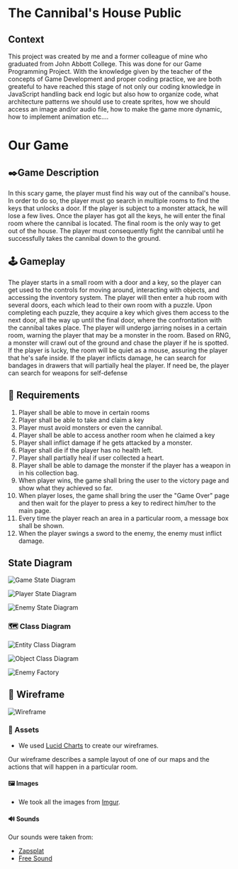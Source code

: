 # The Cannibal's House Public

## Context
This project was created by me and a former colleague of mine who graduated from John Abbott College. This was done for our Game Programming Project. 
With the knowledge given by the teacher of the concepts of Game Development and proper coding practice, we are both greateful to have reached this
stage of not only our coding knowledge in JavaScript handling back end logic but also how to organize code, what architecture patterns we should use
to create sprites, how we should access an image and/or audio file, how to make the game more dynamic, how to implement animation etc....


# Our Game
## ✒️Game Description

In this scary game, the player must find his way out of the cannibal's house. In order to do so,
the player must go search in multiple rooms to find the keys that unlocks a door. If the player is
subject to a monster attack, he will lose a few lives. Once the player has got all the keys, 
he will enter the final room where the cannibal is located. The final room is the only way to get
out of the house. The player must consequently fight the cannibal until he successfully takes the cannibal
down to the ground.

## 🕹️ Gameplay

The player starts in a small room with a door and a key, so the player can get used to the controls for moving around, interacting with objects,
and accessing the inventory system. The player will then enter a hub room with several doors, each which lead to their own room with a puzzle.
Upon completing each puzzle, they acquire a key which gives them access to the next door, all the way up until the final door, where the confrontation
with the cannibal takes place. The player will undergo jarring noises in a certain room, warning the player that may be a monster in the room.
Based on RNG, a monster will crawl out of the ground and chase the player if he is spotted.
If the player is lucky, the room will be quiet as a mouse, assuring the player that he's safe inside. If the player inflicts
damage, he can search for bandages in drawers that will partially heal the player. If need be, the player can search for weapons for self-defense


## 📃 Requirements

1. Player shall be able to move in certain rooms
2. Player shall be able to take and claim a key
3. Player must avoid monsters or even the cannibal.
4. Player shall be able to access another room when he claimed a key
5. Player shall inflict damage if he gets attacked by a monster.
6. Player shall die if the player 
   has no health left.
7. Player shall partially heal if user collected a heart. 
8. Player shall be able to damage the monster if the player has a weapon in 
   in his collection bag.
9. When player wins, the game shall bring the user to the victory page and show what they achieved so far.
10. When player loses, the game shall bring the user the "Game Over" page and then wait for the player to press a
    key to redirect him/her to the main page.
11. Every time the player reach an area in a particular room, a message box shall be shown.
12. When the player swings a sword to the enemy, the enemy must inflict damage.

## State Diagram
![Game State Diagram](./Game-Template/assets/images/GameStateDiagram.png)

![Player State Diagram](./Game-Template/assets/images/PlayerStateDiagram.png)

![Enemy State Diagram](./Game-Template/assets/images/EnemyStateDiagram.png)

### 🗺️ Class Diagram
![Entity Class Diagram](./Game-Template/assets/images/Entity%20Class%20Diagram.png)

![Object Class Diagram](./Game-Template/assets/images/Object%20Class%20Diagram.png)

![Enemy Factory](./Game-Template/assets/images/EnemyFactory.png)

## 🧵 Wireframe
![Wireframe](./Game-Template/assets/images/Wireframe.png)

### 🎨 Assets

 - We used [Lucid Charts](https://lucid.co) to create our wireframes. 

Our wireframe describes a sample layout of one of our maps and the actions 
that will happen in a particular room. 

#### 🖼️ Images

- We took all the images from [Imgur](https://imgur.com/gallery/mTiIgbq).


#### 🔊 Sounds

Our sounds were taken from:

- [Zapsplat](https://www.zapsplat.com)
- [Free Sound](https://freesound.org)
